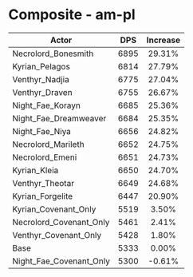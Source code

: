 # Composite - am-pl
| Actor | DPS | Increase |
|---|:---:|:---:|
|Necrolord_Bonesmith|6895|29.31%|
|Kyrian_Pelagos|6814|27.79%|
|Venthyr_Nadjia|6775|27.04%|
|Venthyr_Draven|6755|26.67%|
|Night_Fae_Korayn|6685|25.36%|
|Night_Fae_Dreamweaver|6684|25.35%|
|Night_Fae_Niya|6656|24.82%|
|Necrolord_Marileth|6652|24.75%|
|Necrolord_Emeni|6651|24.73%|
|Kyrian_Kleia|6650|24.70%|
|Venthyr_Theotar|6649|24.68%|
|Kyrian_Forgelite|6447|20.90%|
|Kyrian_Covenant_Only|5519|3.50%|
|Necrolord_Covenant_Only|5461|2.41%|
|Venthyr_Covenant_Only|5428|1.80%|
|Base|5333|0.00%|
|Night_Fae_Covenant_Only|5300|-0.61%|

